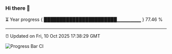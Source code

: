 ### Hi there 👋

⏳ Year progress { ███████████████████████▁▁▁▁▁▁▁ } 77.46 %

---

⏰ Updated on Fri, 10 Oct 2025 17:38:29 GMT

![Progress Bar CI](https://github.com/IshwaranRudhara/GIT-ACTION/workflows/Progress%20Bar%20CI/badge.svg)
